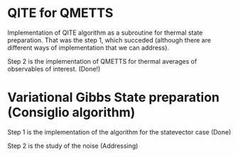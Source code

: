 # QITE for QMETTS
Implementation of QITE algorithm as a subroutine for thermal state preparation. That was the step 1, which succeded (although there are different ways of implementation that we can address).

Step 2 is the implementation of QMETTS for thermal averages of observables of interest. (Done!)

# Variational Gibbs State preparation (Consiglio algorithm)

Step 1 is the implementation of the algorithm for the statevector case (Done)

Step 2 is the study of the noise (Addressing)
